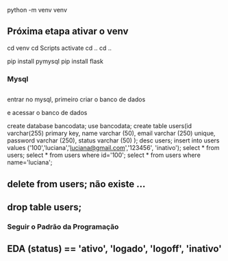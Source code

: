 python -m venv venv

## Próxima etapa ativar o venv
cd  venv
cd Scripts
activate
cd .. 
cd ..

pip install pymysql
pip install flask
### Mysql
## 



entrar no mysql, primeiro criar o banco de dados

e acessar o banco de dados

create database bancodata;
use bancodata;
create table users(id varchar(255) primary key,
 name varchar (50),
 email varchar (250) unique,
 password varchar (250),
 status varchar (50)
);
desc users;
insert into users values ('100','luciana','luciana@gmail.com','123456', 'inativo');
select * from users;
select * from users where id='100';
select * from users where name='luciana';
## delete from users; não existe ...
## drop table users;
### Seguir o Padrão da Programação
## EDA (status) == 'ativo', 'logado', 'logoff', 'inativo'







